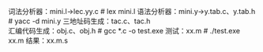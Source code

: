 词法分析器：mini.l->lec.yy.c           # lex mini.l
语法分析器：mini.y->y.tab.c、y.tab.h   # yacc -d mini.y
三地址码生成：tac.c、tac.h             
汇编代码生成：obj.c、obj.h             # gcc *.c -o test.exe
测试：xx.m                            # ./test.exe xx.m
结果：xx.m.s
